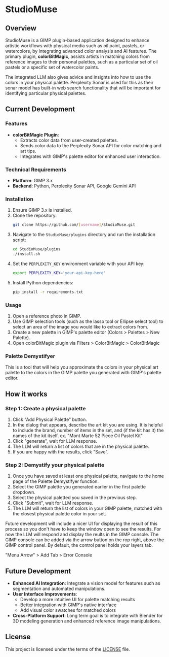 # StudioMuse

## Overview

StudioMuse is a GIMP plugin-based application designed to enhance artistic workflows with physical media such as oil paint, pastels, or watercolors, by integrating advanced color analysis and AI features. The primary plugin, **colorBitMagic**, assists artists in matching colors from reference images to their personal palettes, such as a particular set of oil pastels or a specific set of watercolor paints.

The integrated LLM also gives advice and insights into how to use the colors in your physical palette. Perplexity Sonar is used for this as their sonar model has built-in web search functionality that will be important for identifying particular physical palettes.

## Current Development

### Features

- **colorBitMagic Plugin**: 
  - Extracts color data from user-created palettes.
  - Sends color data to the Perplexity Sonar API for color matching and art tips.
  - Integrates with GIMP's palette editor for enhanced user interaction.

### Technical Requirements

- **Platform**: GIMP 3.x
- **Backend**: Python, Perplexity Sonar API, Google Gemini API

### Installation

1. Ensure GIMP 3.x is installed.
2. Clone the repository:
   ```bash
   git clone https://github.com/[username]/StudioMuse.git
   ```
3. Navigate to the `StudioMuse/plugins` directory and run the installation script:
   ```bash
   cd StudioMuse/plugins
   ./install.sh
   ```
4. Set the `PERPLEXITY_KEY` environment variable with your API key:
   ```bash
   export PERPLEXITY_KEY='your-api-key-here'
   ```
5. Install Python dependencies:
   ```bash
   pip install -r requirements.txt
   ```

### Usage

1. Open a reference photo in GIMP.
2. Use GIMP selection tools (such as the lasso tool or Ellipse select tool) to select an area of the image you would like to extract colors from.
3. Create a new palette in GIMP's palette editor (Colors > Palettes > New Palette).
4. Open colorBitMagic plugin via Filters > ColorBitMagic > ColorBitMagic

### Palette Demystifyer

This is a tool that will help you approximate the colors in your physical art palette to the colors in the GIMP palette you generated with GIMP's palette editor.

## How it works

### Step 1: Create a physical palette

1. Click "Add Physical Palette" button.
2. In the dialog that appears, describe the art kit you are using. It is helpful to include the brand, number of items in the set, and (if the kit has it) the names of the kit itself. 
 ex. "Mont Marte 52 Piece Oil Pastel Kit"
3. Click "generate", wait for LLM response.
4. The LLM will return a list of colors that are in the physical palette.
5. If you are happy with the results, click "Save".

### Step 2: Demystify your physical palette

1. Once you have saved at least one physical palette, navigate to the home page of the Palette Demystifyer function.
2. Select the GIMP palette you generated earlier in the first palette dropdown.
3. Select the physical paletted you saved in the previous step. 
4. Click "Submit", wait for LLM response. 
5. The LLM will return the list of colors in your GIMP palette, matched with the closest physical palette color in your set. 

Future development will include a nicer UI for displaying the result of this process so you don't have to keep the window open to see the results. For now the LLM will respond and display the reults in the GIMP console. The GIMP console can be added via the arrow button on the rop right, above the GIMP control panel. By default, the control panel holds your layers tab. 

"Menu Arrow" > Add Tab > Error Console

## Future Development

- **Enhanced AI Integration**: Integrate a vision model for features such as segmentation and automated manipulations. 
- **User Interface Improvements**: 
  - Develop a more intuitive UI for palette matching results
  - Better integration with GIMP's native interface
  - Add visual color swatches for matched colors
- **Cross-Platform Support**: Long term goal is to integrate with Blender for 3D modeling generation and enhanced reference image manipulations. 

## License

This project is licensed under the terms of the [LICENSE](LICENSE) file.
